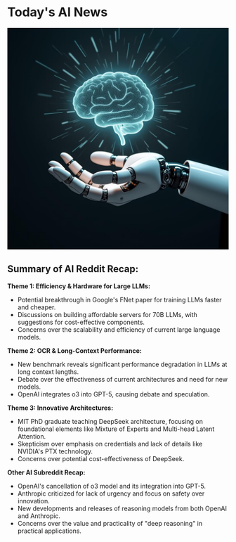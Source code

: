 
# Today's AI News

![Todays Image](pictures/20250214_101141.png)

## Summary of AI Reddit Recap:

**Theme 1: Efficiency & Hardware for Large LLMs:**

- Potential breakthrough in Google's FNet paper for training LLMs faster and cheaper.
- Discussions on building affordable servers for 70B LLMs, with suggestions for cost-effective components.
- Concerns over the scalability and efficiency of current large language models.


**Theme 2: OCR & Long-Context Performance:**

- New benchmark reveals significant performance degradation in LLMs at long context lengths.
- Debate over the effectiveness of current architectures and need for new models.
- OpenAI integrates o3 into GPT-5, causing debate and speculation.


**Theme 3: Innovative Architectures:**

- MIT PhD graduate teaching DeepSeek architecture, focusing on foundational elements like Mixture of Experts and Multi-head Latent Attention.
- Skepticism over emphasis on credentials and lack of details like NVIDIA's PTX technology.
- Concerns over potential cost-effectiveness of DeepSeek.


**Other AI Subreddit Recap:**

- OpenAI's cancellation of o3 model and its integration into GPT-5.
- Anthropic criticized for lack of urgency and focus on safety over innovation.
- New developments and releases of reasoning models from both OpenAI and Anthropic.
- Concerns over the value and practicality of "deep reasoning" in practical applications.
